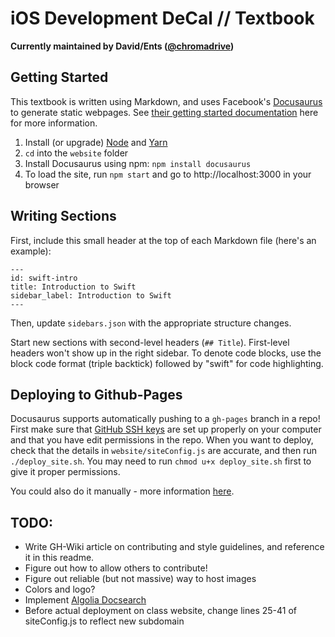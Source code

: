 # iOS Development DeCal // Textbook

**Currently maintained by David/Ents ([@chromadrive](https://github.com/chromadrive))**

## Getting Started

This textbook is written using Markdown, and uses Facebook's [Docusaurus](https://github.com/facebook/Docusaurus) to generate static webpages. See [their getting started documentation](https://docusaurus.io/docs/en/installation) here for more information.

1) Install (or upgrade) [Node](https://nodejs.org/en/download/) and [Yarn](https://yarnpkg.com/en/docs/install)
2) `cd` into the `website` folder
3) Install Docusaurus using npm: `npm install docusaurus`
4) To load the site, run `npm start` and go to http://localhost:3000 in your browser

## Writing Sections

First, include this small header at the top of each Markdown file (here's an example):

```
---
id: swift-intro
title: Introduction to Swift
sidebar_label: Introduction to Swift
---
```

Then, update `sidebars.json` with the appropriate structure changes.

Start new sections with second-level headers (`## Title`). First-level headers won't show up in the right sidebar. To denote code blocks, use the block code format (triple backtick) followed by "swift" for code highlighting.

## Deploying to Github-Pages

Docusaurus supports automatically pushing to a `gh-pages` branch in a repo! First make sure that [GitHub SSH keys](https://help.github.com/articles/generating-a-new-ssh-key-and-adding-it-to-the-ssh-agent/) are set up properly on your computer and that you have edit permissions in the repo. When you want to deploy, check that the details in `website/siteConfig.js` are accurate, and then run `./deploy_site.sh`. You may need to run `chmod u+x deploy_site.sh` first to give it proper permissions.


You could also do it manually - more information [here](https://github.com/facebook/Docusaurus/blob/master/docs/getting-started-publishing.md).


## TODO:
- Write GH-Wiki article on contributing and style guidelines, and reference it in this readme.
- Figure out how to allow others to contribute!
- Figure out reliable (but not massive) way to host images
- Colors and logo?
- Implement [Algolia Docsearch](https://community.algolia.com/docsearch/)
- Before actual deployment on class website, change lines 25-41 of siteConfig.js to reflect new subdomain